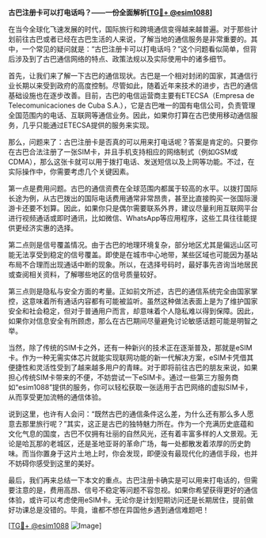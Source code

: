 **古巴注册卡可以打电话吗？——一份全面解析[[TG💪+ @esim1088](https://t.me/s/esim1088)]**

在当今全球化飞速发展的时代，国际旅行和跨境通信变得越来越普遍。对于那些计划前往古巴或者已经在古巴生活的人来说，了解当地的通信服务是非常重要的。其中，一个常见的疑问就是：“古巴注册卡可以打电话吗？”这个问题看似简单，但背后涉及到了古巴通信网络的特点、政策法规以及实际使用中的诸多细节。

首先，让我们来了解一下古巴的通信现状。古巴是一个相对封闭的国家，其通信行业长期以来受到政府的高度控制。尽管如此，随着近年来技术的进步，古巴的通信基础设施也在逐步改善。目前，古巴的电信运营商主要有ETECSA（Empresa de Telecomunicaciones de Cuba S.A.），它是古巴唯一的国有电信公司，负责管理全国范围内的电话、互联网等通信业务。因此，如果你打算在古巴使用移动通信服务，几乎只能通过ETECSA提供的服务来实现。

那么，问题来了：古巴注册卡是否真的可以用来打电话呢？答案是肯定的。只要你在古巴合法注册了一张SIM卡，并且手机支持相应的网络制式（例如GSM或CDMA），那么这张卡就可以用于拨打电话、发送短信以及上网等功能。不过，在实际操作中，你需要考虑几个关键因素。

第一点是费用问题。古巴的通信资费在全球范围内都属于较高的水平。以拨打国际长途为例，从古巴拨出的国际电话费用通常非常昂贵，甚至比直接购买一张国际漫游卡还要不划算。因此，如果你只是偶尔需要联系外界，建议尽量利用互联网平台进行视频通话或即时通讯，比如微信、WhatsApp等应用程序，这些工具往往能提供更经济实惠的选择。

第二点则是信号覆盖情况。由于古巴的地理环境复杂，部分地区尤其是偏远山区可能无法享受到稳定的信号覆盖。即使是在城市中心地带，某些区域也可能因为基站布局不合理而出现通话中断的现象。所以，在选择号码时，最好事先咨询当地居民或查阅相关资料，了解哪些地区的信号质量较好。

第三点则是隐私与安全方面的考量。正如前文所述，古巴的通信系统完全由国家掌控，这意味着所有通话内容都有可能被监听。虽然这种做法表面上是为了维护国家安全和社会稳定，但对于普通用户而言，却意味着个人隐私难以得到保障。因此，如果你对信息安全有所顾虑，那么在古巴期间尽量避免讨论敏感话题可能是明智之举。

当然，除了传统的SIM卡之外，还有一种新兴的技术正在逐渐普及，那就是eSIM卡。作为一种无需实体芯片就能实现联网功能的新一代解决方案，eSIM卡凭借其便捷性和灵活性受到了越来越多用户的青睐。对于即将前往古巴的朋友来说，如果担心传统SIM卡带来的不便，不妨尝试一下eSIM卡。通过一些第三方服务商如“esim1088”提供的服务，你可以轻松获取一张适用于古巴网络的虚拟SIM卡，从而享受更加流畅的通信体验。

说到这里，也许有人会问：“既然古巴的通信条件这么差，为什么还有那么多人愿意去那里旅行呢？”其实，这正是古巴的独特魅力所在。作为一个充满历史底蕴和文化气息的国度，古巴不仅拥有壮丽的自然风光，还有着丰富多样的人文景观。无论是哈瓦那的老城区，还是圣地亚哥的革命广场，每一处都散发着浓厚的历史韵味。而当你置身于这片土地上时，你会发现，即便没有最现代化的通信手段，也并不妨碍你感受到这里的美好。

最后，我们再来总结一下本文的重点。古巴注册卡确实是可以用来打电话的，但需要注意的是，费用高昂、信号不稳定等问题不容忽视。如果你希望获得更好的通信体验，或许可以考虑使用eSIM卡。无论你是计划短期访问还是长期居住，提前做好功课总是没错的。毕竟，谁都不想在异国他乡遇到通信难题吧！

[[TG💪+ @esim1088](https://t.me/s/esim1088) ![Image](https://i.postimg.cc/4NQfJmqS/Snipaste-2025-05-13-00-14-12.png)]